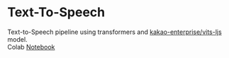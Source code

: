 # Text-To-Speech

Text-to-Speech pipeline using transformers and [kakao-enterprise/vits-ljs](https://huggingface.co/kakao-enterprise/vits-ljs?) model. <br>
Colab [Notebook](https://colab.research.google.com/drive/16mpJcp-393P_q9tsHcEKdlGFa0aOsZkD#scrollTo=qlSyARb30ojj) <br>
